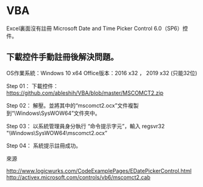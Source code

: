 # VBA

Excel裏面沒有註冊 Microsoft Date and Time Picker Control 6.0（SP6）控件。

## 下載控件手動註冊後解決問題。

OS作業系統：Windows 10 x64
Office版本：2016 x32 ， 2019 x32 (只能32位)

Step 01： 下載控件：https://github.com/ableshih/VBA/blob/master/MSCOMCT2.zip 

Step 02： 解壓。並將其中的“mscomct2.ocx”文件複製到“\Windows\SysWOW64”文件夾中。

Step 03： 以系統管理員身分執行 “命令提示字元”，輸入 regsvr32 "\Windows\SysWOW64\mscomct2.ocx”

Step 04： 系統提示註冊成功。

來源

http://www.logicwurks.com/CodeExamplePages/EDatePickerControl.html
http://activex.microsoft.com/controls/vb6/mscomct2.cab
